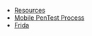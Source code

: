 - [Resources](./Resources.md)
- [Mobile PenTest Process](./MobilePenTestProcess.md)
- [Frida](./Frida.md)
